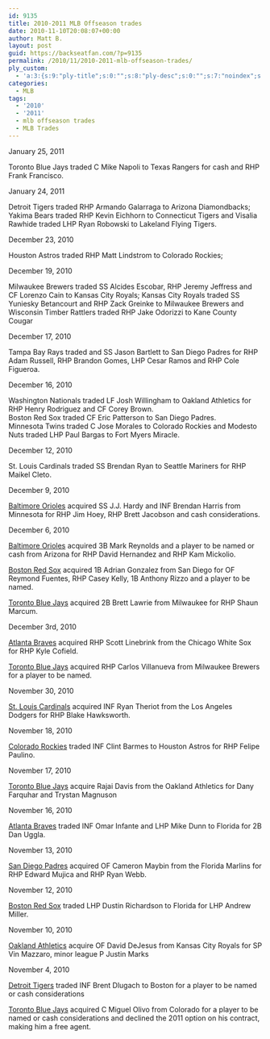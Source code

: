 ```yaml
---
id: 9135
title: 2010-2011 MLB Offseason trades
date: 2010-11-10T20:08:07+00:00
author: Matt B.
layout: post
guid: https://backseatfan.com/?p=9135
permalink: /2010/11/2010-2011-mlb-offseason-trades/
ply_custom:
  - 'a:3:{s:9:"ply-title";s:0:"";s:8:"ply-desc";s:0:"";s:7:"noindex";s:0:"";}'
categories:
  - MLB
tags:
  - '2010'
  - '2011'
  - mlb offseason trades
  - MLB Trades
---
```


<div class="entry">
  <p>
    January 25, 2011
  </p>

  <p>
    Toronto Blue Jays traded C Mike Napoli to Texas Rangers for cash and RHP Frank Francisco.
  </p>

  <p>
    January 24, 2011
  </p>

  <p>
    Detroit Tigers traded RHP Armando Galarraga to Arizona Diamondbacks; Yakima Bears traded RHP Kevin Eichhorn to Connecticut Tigers and Visalia Rawhide traded LHP Ryan Robowski to Lakeland Flying Tigers.
  </p>

  <p>
    December 23, 2010
  </p>

  <p>
    Houston Astros traded RHP Matt Lindstrom to Colorado Rockies;
  </p>

  <p>
    December 19, 2010
  </p>

  <p>
    Milwaukee Brewers traded SS Alcides Escobar, RHP Jeremy Jeffress and CF Lorenzo Cain to Kansas City Royals; Kansas City Royals traded SS Yuniesky Betancourt and RHP Zack Greinke to Milwaukee Brewers and Wisconsin Timber Rattlers traded RHP Jake Odorizzi to Kane County Cougar
  </p>

  <p>
    December 17, 2010
  </p>

  <p>
    Tampa Bay Rays traded and SS Jason Bartlett to San Diego Padres for RHP Adam Russell, RHP Brandon Gomes, LHP Cesar Ramos and RHP Cole Figueroa.
  </p>

  <p>
    December 16, 2010
  </p>

  <div id="_mcePaste">
    Washington Nationals traded LF Josh Willingham to Oakland Athletics for RHP Henry Rodriguez and CF Corey Brown.
  </div>

  <div id="_mcePaste">
    Boston Red Sox traded CF Eric Patterson to San Diego Padres.
  </div>

  <div id="_mcePaste">
    Minnesota Twins traded C Jose Morales to Colorado Rockies and Modesto Nuts traded LHP Paul Bargas to Fort Myers Miracle.
  </div>

  <p>
    December 12, 2010
  </p>

  <p>
    St. Louis Cardinals traded SS Brendan Ryan to Seattle Mariners for RHP Maikel Cleto.
  </p>

  <p>
    December 9, 2010
  </p>

  <p>
    <a href="https://mlb.fanhouse.com/2010/12/09/orioles-to-trade-for-j-j-hardy-brendan-harris-re-sign-koji-ue/">Baltimore Orioles</a> acquired SS J.J. Hardy and INF Brendan Harris from Minnesota for RHP Jim Hoey, RHP Brett Jacobson and cash considerations.
  </p>

  <p>
    December 6, 2010
  </p>

  <p>
    <a href="https://www.fangraphs.com/blogs/index.php/mark-reynolds-trade-baltimores-end/">Baltimore Orioles</a> acquired 3B Mark Reynolds and a player to be named or cash from Arizona for RHP David Hernandez and RHP Kam Mickolio.
  </p>

  <p>
    <a href="https://www.sbnation.com/mlb/2010/12/5/1857603/shaun-marcum-trade-brewers-blue-jays-prospects">Boston Red Sox</a> acquired 1B Adrian Gonzalez from San Diego for OF Reymond Fuentes, RHP Casey Kelly, 1B Anthony Rizzo and a player to be named.
  </p>

  <p>
    <a href="https://www.sbnation.com/mlb/2010/12/5/1857603/shaun-marcum-trade-brewers-blue-jays-prospects">Toronto Blue Jays</a> acquired 2B Brett Lawrie from Milwaukee for RHP Shaun Marcum.
  </p>

  <p>
    December 3rd, 2010
  </p>

  <p>
    <a href="https://chicago.cbslocal.com/2010/12/03/white-sox-trade-scott-linebrink/">Atlanta Braves</a> acquired RHP Scott Linebrink from the Chicago White Sox for RHP Kyle Cofield.
  </p>

  <p>
    <a href="https://www.bluebirdbanter.com/2010/12/3/1853425/jays-trade-for-carlos-villanueva">Toronto Blue Jays</a> acquired RHP Carlos Villanueva from Milwaukee Brewers for a player to be named.
  </p>

  <p>
    November 30, 2010
  </p>

  <p>
    <a href="https://articles.latimes.com/2010/nov/30/sports/la-sp-newswire-20101201">St. Louis Cardinals</a> acquired INF Ryan Theriot from the Los Angeles Dodgers for RHP Blake Hawksworth.
  </p>

  <p>
    November 18, 2010
  </p>

  <p>
    <a href="https://sports.espn.go.com/mlb/news/story?id=5821482">Colorado Rockies</a> traded INF Clint Barmes to Houston Astros for RHP Felipe Paulino.
  </p>

  <p>
    November 17, 2010
  </p>

  <p>
    <a href="https://www.mlbtraderumors.com/2010/11/blue-jays-acquire-rajai-davis.html">Toronto Blue Jays</a> acquire Rajai Davis from the Oakland Athletics for Dany Farquhar and Trystan Magnuson
  </p>

  <p>
    November 16, 2010
  </p>

  <p>
    <a href="https://backseatfan.com/2010/11/atlanta-braves-trade-for-2b-dan-uggla/">Atlanta Braves</a> traded INF Omar Infante and LHP Mike Dunn to Florida for 2B Dan Uggla.
  </p>

  <p>
    November 13, 2010
  </p>

  <p>
    <a href="https://mlb.fanhouse.com/2010/11/13/cameron-maybin-trade-analysis/">San Diego Padres</a> acquired OF Cameron Maybin from the Florida Marlins for RHP Edward Mujica and RHP Ryan Webb.
  </p>

  <p>
    November 12, 2010
  </p>

  <p>
    <a href="https://www.mlbtraderumors.com/andrew_miller/">Boston Red Sox</a> traded LHP Dustin Richardson to Florida for LHP Andrew Miller.
  </p>

  <p>
    November 10, 2010
  </p>

  <p>
    <a href="https://content.usatoday.com/communities/dailypitch/post/2010/11/as-acquire-outfielder-david-dejesus-trade-pitcher-vin-mazzaro-to-royals/1">Oakland Athletics</a> acquire OF David DeJesus from Kansas City Royals for SP Vin Mazzaro, minor league P Justin Marks
  </p>

  <p>
    November 4, 2010
  </p>

  <p>
    <a href="https://www.usatoday.com/sports/baseball/al/2010-11-04-4224295069_x.htm">Detroit Tigers</a> traded INF Brent Dlugach to Boston for a player to be named or cash considerations
  </p>

  <p>
    <a href="https://bleacherreport.com/articles/509929-colorado-rockies-trade-miguel-olivo">Toronto Blue Jays</a> acquired C Miguel Olivo from Colorado for a player to be named or cash considerations and declined the 2011 option on his contract, making him a free agent.
  </p>
</div>
